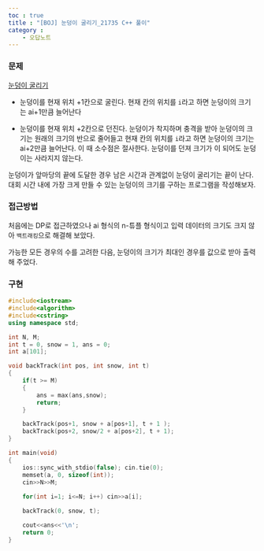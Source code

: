 ```yaml
---
toc : true
title : "[BOJ] 눈덩이 굴리기_21735 C++ 풀이"
category : 
    - 오답노트
---
```

### 문제
[눈덩이 굴리기](https://www.acmicpc.net/problem/21735)

- 눈덩이를 현재 위치 +1칸으로 굴린다. 현재 칸의 위치를 `i`라고 하면 눈덩이의 크기는 ai+1만큼 늘어난다

- 눈덩이를 현재 위치 +2칸으로 던진다. 눈덩이가 착지하며 충격을 받아 눈덩이의 크기는 원래의 크기의 반으로 줄어들고  현재 칸의 위치를 `i`라고 하면 눈덩이의 크기는  ai+2만큼 늘어난다. 이 때 소수점은 절사한다. 눈덩이를 던져 크기가 이 되어도 눈덩이는 사라지지 않는다.

눈덩이가 앞마당의 끝에 도달한 경우 남은 시간과 관계없이 눈덩이 굴리기는 끝이 난다. 대회 시간 내에 가장 크게 만들 수 있는 눈덩이의 크기를 구하는 프로그램을 작성해보자.

### 접근방법

처음에는 DP로 접근하였으나 ai 형식의 n-튜플 형식이고 입력 데이터의 크기도 크지 않아 `백트래킹`으로 해결해 보았다.

가능한 모든 경우의 수를 고려한 다음, 눈덩이의 크기가 최대인 경우를 값으로 받아 출력해 주었다.

### 구현

``` cpp
#include<iostream>
#include<algorithm>
#include<cstring>
using namespace std;

int N, M;
int t = 0, snow = 1, ans = 0;
int a[101];

void backTrack(int pos, int snow, int t)
{
    if(t >= M) 
    {
        ans = max(ans,snow);
        return;
    }

    backTrack(pos+1, snow + a[pos+1], t + 1 );
    backTrack(pos+2, snow/2 + a[pos+2], t + 1);
}

int main(void)
{
    ios::sync_with_stdio(false); cin.tie(0);
    memset(a, 0, sizeof(int));
    cin>>N>>M;
    
    for(int i=1; i<=N; i++) cin>>a[i];

    backTrack(0, snow, t);

    cout<<ans<<'\n';
    return 0;
}
```

